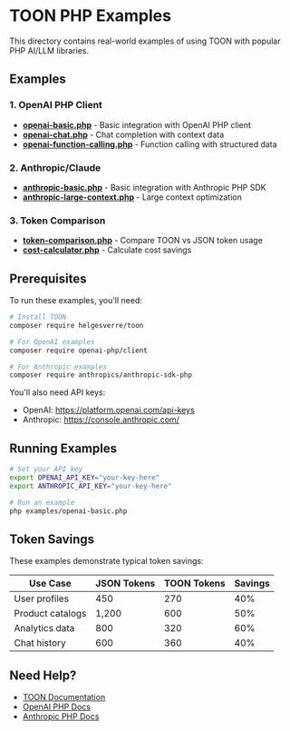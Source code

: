 # TOON PHP Examples

This directory contains real-world examples of using TOON with popular PHP AI/LLM libraries.

## Examples

### 1. OpenAI PHP Client
- **[openai-basic.php](openai-basic.php)** - Basic integration with OpenAI PHP client
- **[openai-chat.php](openai-chat.php)** - Chat completion with context data
- **[openai-function-calling.php](openai-function-calling.php)** - Function calling with structured data

### 2. Anthropic/Claude
- **[anthropic-basic.php](anthropic-basic.php)** - Basic integration with Anthropic PHP SDK
- **[anthropic-large-context.php](anthropic-large-context.php)** - Large context optimization

### 3. Token Comparison
- **[token-comparison.php](token-comparison.php)** - Compare TOON vs JSON token usage
- **[cost-calculator.php](cost-calculator.php)** - Calculate cost savings

## Prerequisites

To run these examples, you'll need:

```bash
# Install TOON
composer require helgesverre/toon

# For OpenAI examples
composer require openai-php/client

# For Anthropic examples
composer require anthropics/anthropic-sdk-php
```

You'll also need API keys:
- OpenAI: https://platform.openai.com/api-keys
- Anthropic: https://console.anthropic.com/

## Running Examples

```bash
# Set your API key
export OPENAI_API_KEY="your-key-here"
export ANTHROPIC_API_KEY="your-key-here"

# Run an example
php examples/openai-basic.php
```

## Token Savings

These examples demonstrate typical token savings:

| Use Case | JSON Tokens | TOON Tokens | Savings |
|----------|-------------|-------------|---------|
| User profiles | 450 | 270 | 40% |
| Product catalogs | 1,200 | 600 | 50% |
| Analytics data | 800 | 320 | 60% |
| Chat history | 600 | 360 | 40% |

## Need Help?

- [TOON Documentation](https://github.com/HelgeSverre/toon-php)
- [OpenAI PHP Docs](https://github.com/openai-php/client)
- [Anthropic PHP Docs](https://github.com/anthropics/anthropic-sdk-php)
